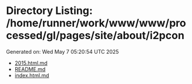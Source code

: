 # Directory Listing: /home/runner/work/www/www/processed/gl/pages/site/about/i2pcon
Generated on: Wed May  7 05:20:54 UTC 2025

- [2015.html.md](2015.html.md)
- [README.md](README.md)
- [index.html.md](index.html.md)
